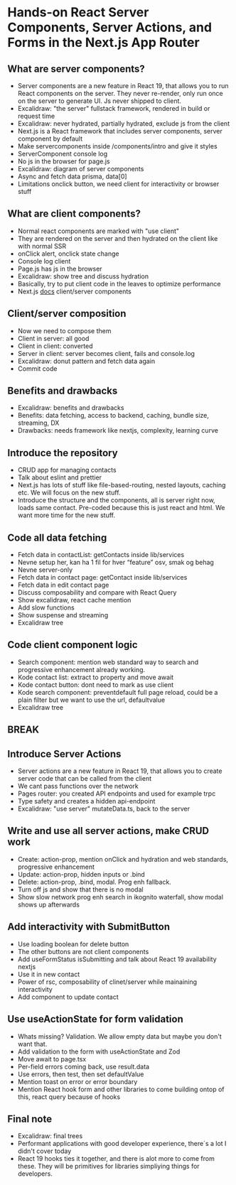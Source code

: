 # Hands-on React Server Components, Server Actions, and Forms in the Next.js App Router

## What are server components?

- Server components are a new feature in React 19, that allows you to run React components on the server. They never re-render, only run once on the server to generate UI. Js never shipped to client.
- Excalidraw: "the server" fullstack framework, rendered in build or request time
- Excalidraw: never hydrated, partially hydrated, exclude js from the client
- Next.js is a React framework that includes server components, server component by default
- Make servercomponents inside /components/intro and give it styles
- ServerComponent console log
- No js in the browser for page.js
- Excalidraw: diagram of server components
- Async and fetch data prisma, data[0]
- Limitations onclick button, we need client for interactivity or browser stuff

## What are client components?

- Normal react components are marked with "use client"
- They are rendered on the server and then hydrated on the client like with normal SSR
- onClick alert, onclick state change
- Console log client
- Page.js has js in the browser
- Excalidraw: show tree and discuss hydration
- Basically, try to put client code in the leaves to optimize performance
- Next.js [docs](https://nextjs.org/docs/app/building-your-application/rendering/composition-patterns) client/server components

## Client/server composition

- Now we need to compose them
- Client in server: all good
- Client in client: converted
- Server in client: server becomes client, fails and console.log
- Excalidraw: donut pattern and fetch data again
- Commit code

## Benefits and drawbacks

- Excalidraw: benefits and drawbacks
- Benefits: data fetching, access to backend, caching, bundle size, streaming, DX
- Drawbacks: needs framework like nextjs, complexity, learning curve

## Introduce the repository

- CRUD app for managing contacts
- Talk about eslint and prettier
- Next.js has lots of stuff like file-based-routing, nested layouts, caching etc. We will focus on the new stuff.
- Introduce the structure and the components, all is server right now, loads same contact. Pre-coded because this is just react and html. We want more time for the new stuff.

## Code all data fetching

- Fetch data in contactList: getContacts inside lib/services
- Nevne setup her, kan ha 1 fil for hver “feature” osv, smak og behag
- Nevne server-only
- Fetch data in contact page: getContact inside lib/services
- Fetch data in edit contact page
- Discuss composability and compare with React Query
- Show excalidraw, react cache mention
- Add slow functions
- Show suspense and streaming
- Excalidraw tree

## Code client component logic

- Search component: mention web standard way to search and progressive enhancement already working.
- Kode contact list: extract to property and move await
- Kode contact button: dont need to mark as use client
- Kode search component: preventdefault full page reload, could be a plain filter but we want to use the url, defaultvalue
- Excalidraw tree

## BREAK

## Introduce Server Actions

- Server actions are a new feature in React 19, that allows you to create server code that can be called from the client
- We cant pass functions over the network
- Pages router: you created API endpoints and used for example trpc
- Type safety and creates a hidden api-endpoint
- Excalidraw: "use server" mutateData.ts, back to the server

## Write and use all server actions, make CRUD work

- Create: action-prop, mention onClick and hydration and web standards, progressive enhancement
- Update: action-prop, hidden inputs or .bind
- Delete: action-prop, .bind, modal. Prog enh fallback.
- Turn off js and show that there is no modal
- Show slow network prog enh search in ikognito waterfall, show modal shows up afterwards

## Add interactivity with SubmitButton

- Use loading boolean for delete button
- The other buttons are not client components
- Add useFormStatus isSubmitting and talk about React 19 availability nextjs
- Use it in new contact
- Power of rsc, composability of clinet/server while mainaining interactivity
- Add component to update contact

## Use useActionState for form validation

- Whats missing? Validation. We allow empty data but maybe you don't want that.
- Add validation to the form with useActionState and Zod
- Move await to page.tsx
- Per-field errors coming back, use result.data
- Use errors, then test, then set defaultValue
- Mention toast on error or error boundary
- Mention React hook form and other libraries to come building ontop of this, react query because of hooks

## Final note

- Excalidraw: final trees
- Performant applications with good developer experience, there´s a lot I didn't cover today
- React 19 hooks ties it together, and there is alot more to come from these. They will be primitives for libraries simpliying things for developers.
